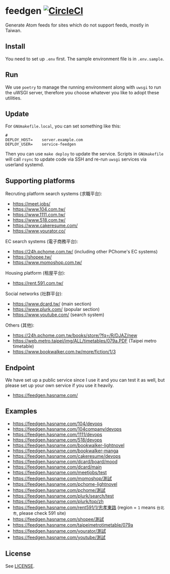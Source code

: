 # feedgen [![CircleCI](https://circleci.com/gh/hasname/feedgen.svg?style=svg)](https://circleci.com/gh/hasname/feedgen)

Generate Atom feeds for sites which do not support feeds, mostly in Taiwan.

## Install

You need to set up `.env` first.  The sample environment file is in `.env.sample`.

## Run

We use `poetry` to manage the running environment along with `uwsgi` to run the uWSGI server, therefore you choose whatever you like to adopt these utilities.

## Update

For `GNUmakefile.local`, you can set something like this:

    #
    DEPLOY_HOST=    server.example.com
    DEPLOY_USER=    service-feedgen

Then you can use `make deploy` to update the service.  Scripts in `GNUmakefile` will call `rsync` to update code via SSH and re-run `uwsgi` services via userland systemd.

## Supporting platforms

Recruting platform search systems (求職平台):
* https://meet.jobs/
* https://www.104.com.tw/
* https://www.1111.com.tw/
* https://www.518.com.tw/
* https://www.cakeresume.com/
* https://www.yourator.co/

EC search systems (電子商務平台):
* https://24h.pchome.com.tw/ (including other PChome's EC systems)
* https://shopee.tw/
* https://www.momoshop.com.tw/

Housing platform (租屋平台):
* https://rent.591.com.tw/

Social networks (社群平台):
* https://www.dcard.tw/ (main section)
* https://www.plurk.com/ (popular section)
* https://www.youtube.com/ (search system)

Others (其他):
* https://24h.pchome.com.tw/books/store/?fq=/R/DJAZ/new
* https://web.metro.taipei/img/ALL/timetables/079a.PDF (Taipei metro timetable)
* https://www.bookwalker.com.tw/more/fiction/1/3

## Endpoint

We have set up a public service since I use it and you can test it as well, but please set up your own service if you use it heavily.

* https://feedgen.hasname.com/

## Examples

* https://feedgen.hasname.com/104/devops
* https://feedgen.hasname.com/104company/devops
* https://feedgen.hasname.com/1111/devops
* https://feedgen.hasname.com/518/devops
* https://feedgen.hasname.com/bookwalker-lightnovel
* https://feedgen.hasname.com/bookwalker-manga
* https://feedgen.hasname.com/cakeresume/devops
* https://feedgen.hasname.com/dcard/board/mood
* https://feedgen.hasname.com/dcard/main
* https://feedgen.hasname.com/meetjobs/test
* https://feedgen.hasname.com/momoshop/測試
* https://feedgen.hasname.com/pchome-lightnovel
* https://feedgen.hasname.com/pchome/測試
* https://feedgen.hasname.com/plurk/search/test
* https://feedgen.hasname.com/plurk/top/zh
* https://feedgen.hasname.com/rent591/1/忠孝東路 (region = `1` means `台北市`, please check 591 site)
* https://feedgen.hasname.com/shopee/測試
* https://feedgen.hasname.com/taipeimetrotimetable/079a
* https://feedgen.hasname.com/yourator/測試
* https://feedgen.hasname.com/youtube/測試

## License

See [LICENSE](LICENSE).
